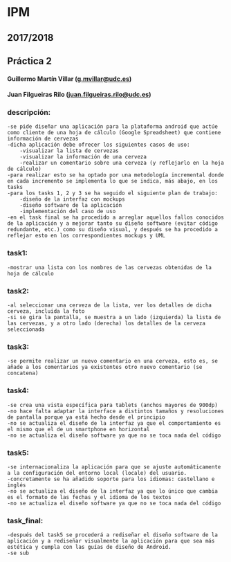 # IPM

## 2017/2018

## Práctica 2

#### Guillermo Martín Villar (g.mvillar@udc.es)

#### Juan Filgueiras Rilo (juan.filgueiras.rilo@udc.es)

### descripción:
	-se pide diseñar una aplicación para la plataforma android que actúe como cliente de una hoja de cálculo (Google Spreadsheet) que contiene información de cervezas
	-dicha aplicación debe ofrecer los siguientes casos de uso:
		-visualizar la lista de cervezas
		-visualizar la información de una cerveza
		-realizar un comentario sobre una cerveza (y reflejarlo en la hoja de cálculo)
	-para realizar esto se ha optado por una metodología incremental donde en cada incremento se implementa lo que se indica, más abajo, en los tasks
	-para los tasks 1, 2 y 3 se ha seguido el siguiente plan de trabajo:
		-diseño de la interfaz con mockups
		-diseño software de la aplicación
		-implementación del caso de uso
	-en el task final se ha procedido a arreglar aquellos fallos conocidos de la aplicación y a mejorar tanto su diseño software (evitar código redundante, etc.) como su diseño visual, y después se ha procedido a reflejar esto en los correspondientes mockups y UML

### task1: 
	-mostrar una lista con los nombres de las cervezas obtenidas de la hoja de cálculo

### task2: 
	-al seleccionar una cerveza de la lista, ver los detalles de dicha cerveza, incluida la foto
	-si se gira la pantalla, se muestra a un lado (izquierda) la lista de las cervezas, y a otro lado (derecha) los detalles de la cerveza seleccionada

### task3:
	-se permite realizar un nuevo comentario en una cerveza, esto es, se añade a los comentarios ya existentes otro nuevo comentario (se concatena)

### task4:
	-se crea una vista específica para tablets (anchos mayores de 900dp)
	-no hace falta adaptar la interface a distintos tamaños y resoluciones de pantalla porque ya está hecho desde el principio
	-no se actualiza el diseño de la interfaz ya que el comportamiento es el mismo que el de un smartphone en horizontal
	-no se actualiza el diseño software ya que no se toca nada del código

### task5:
	-se internacionaliza la aplicación para que se ajuste automáticamente a la configuración del entorno local (locale) del usuario.
	-concretamente se ha añadido soporte para los idiomas: castellano e inglés
	-no se actualiza el diseño de la interfaz ya que lo único que cambia es el formato de las fechas y el idioma de los textos
	-no se actualiza el diseño software ya que no se toca nada del código

### task_final:
	-después del task5 se procederá a rediseñar el diseño software de la aplicación y a rediseñar visualmente la aplicación para que sea más estética y cumpla con las guías de diseño de Android.
	-se sub